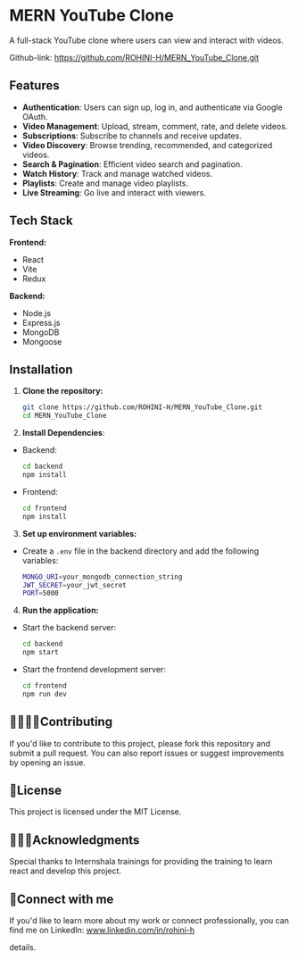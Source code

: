 # MERN YouTube Clone

A full-stack YouTube clone where users can view and interact with videos.

Github-link: https://github.com/ROHINI-H/MERN_YouTube_Clone.git

## Features

- **Authentication**: Users can sign up, log in, and authenticate via Google OAuth.
- **Video Management**: Upload, stream, comment, rate, and delete videos.
- **Subscriptions**: Subscribe to channels and receive updates.
- **Video Discovery**: Browse trending, recommended, and categorized videos.
- **Search & Pagination**: Efficient video search and pagination.
- **Watch History**: Track and manage watched videos.
- **Playlists**: Create and manage video playlists.
- **Live Streaming**: Go live and interact with viewers.

## Tech Stack

**Frontend:**
- React
- Vite
- Redux

**Backend:**
- Node.js
- Express.js
- MongoDB
- Mongoose

## Installation

1. **Clone the repository:**

   ```bash
   git clone https://github.com/ROHINI-H/MERN_YouTube_Clone.git
   cd MERN_YouTube_Clone
   ```
2. **Install Dependencies**:
  - Backend:
    ```bash
    cd backend
    npm install
    ```
  - Frontend:
    ```bash
    cd frontend
    npm install
    ```
3. **Set up environment variables:**
- Create a `.env` file in the backend directory and add the following variables:
  ```bash
  MONGO_URI=your_mongodb_connection_string
  JWT_SECRET=your_jwt_secret
  PORT=5000
  ```
4. **Run the application:**
- Start the backend server:
  ```bash
  cd backend
  npm start
  ```
- Start the frontend development server:
  ```bash
  cd frontend
  npm run dev
  ```

## 🫱🏼‍🫲🏼Contributing
If you'd like to contribute to this project, please fork this repository and submit a pull request. You can also report issues or suggest improvements by opening an issue.

## 🔏License
This project is licensed under the MIT License.

## 🙇🏻‍♀️Acknowledgments
Special thanks to Internshala trainings for providing the training to learn react and develop this project.

## 🚀Connect with me
If you'd like to learn more about my work or connect professionally, you can find me on LinkedIn: www.linkedin.com/in/rohini-h


  
details.
